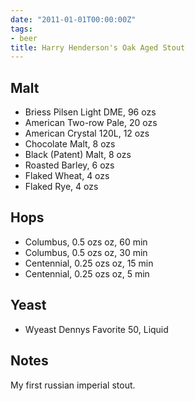 ```yaml
---
date: "2011-01-01T00:00:00Z"
tags:
- beer
title: Harry Henderson's Oak Aged Stout
---
```

## Malt
-  Briess Pilsen Light DME, 96 ozs
-  American Two-row Pale, 20 ozs
-  American Crystal 120L, 12 ozs
-  Chocolate Malt, 8 ozs
-  Black (Patent) Malt, 8 ozs
-  Roasted Barley, 6 ozs
-  Flaked Wheat, 4 ozs
-  Flaked Rye, 4 ozs
## Hops
-  Columbus, 0.5 ozs oz, 60 min
-  Columbus, 0.5 ozs oz, 30 min
-  Centennial, 0.25 ozs oz, 15 min
-  Centennial, 0.25 ozs oz, 5 min
## Yeast
-  Wyeast Dennys Favorite 50, Liquid
## Notes
My first russian imperial stout.
